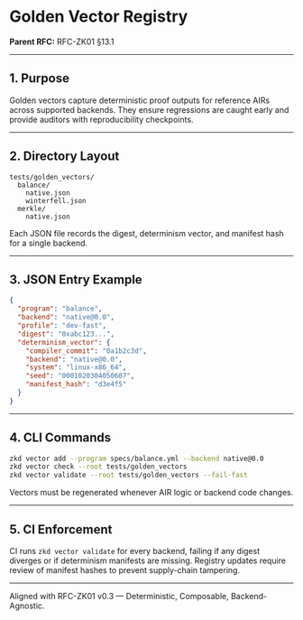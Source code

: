 # **Golden Vector Registry**

**Parent RFC:** RFC-ZK01 §13.1

---

## 1. Purpose

Golden vectors capture deterministic proof outputs for reference AIRs across supported backends.
They ensure regressions are caught early and provide auditors with reproducibility checkpoints.

---

## 2. Directory Layout

```
tests/golden_vectors/
  balance/
    native.json
    winterfell.json
  merkle/
    native.json
```

Each JSON file records the digest, determinism vector, and manifest hash for a single backend.

---

## 3. JSON Entry Example

```json
{
  "program": "balance",
  "backend": "native@0.0",
  "profile": "dev-fast",
  "digest": "0xabc123...",
  "determinism_vector": {
    "compiler_commit": "0a1b2c3d",
    "backend": "native@0.0",
    "system": "linux-x86_64",
    "seed": "0001020304050607",
    "manifest_hash": "d3e4f5"
  }
}
```

---

## 4. CLI Commands

```bash
zkd vector add --program specs/balance.yml --backend native@0.0
zkd vector check --root tests/golden_vectors
zkd vector validate --root tests/golden_vectors --fail-fast
```

Vectors must be regenerated whenever AIR logic or backend code changes.

---

## 5. CI Enforcement

CI runs `zkd vector validate` for every backend, failing if any digest diverges or if determinism manifests are missing.
Registry updates require review of manifest hashes to prevent supply-chain tampering.

---

Aligned with RFC-ZK01 v0.3 — Deterministic, Composable, Backend-Agnostic.
